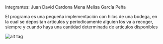Integrantes:
Juan David Cardona Mena
Melisa García Peña

El programa es una pequeña implementación con hilos de una bodega, en la cual se depositan articulos y periodicamente alguien los va a recoger,
siempre y cuando haya una cantidad determinada de articulos disponibles

![alt tag](https://raw.githubusercontent.com/jdcmena/so-procesos-scripts/37fc07266c6cdc32da896cb9d8256011fab6bcd7/taller%2520bodega/Taller_so/src/mundo/Sin%20t%C3%ADtulo.png)

